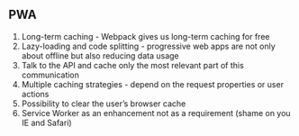## PWA

1. Long-term caching - Webpack gives us long-term caching for free
2. Lazy-loading and code splitting - progressive web apps are not only about offline but also reducing data usage
3. Talk to the API and cache only the most relevant part of this communication
4. Multiple caching strategies - depend on the request properties or user actions
5. Possibility to clear the user’s browser cache
6. Service Worker as an enhancement not as a requirement (shame on you IE and Safari)

